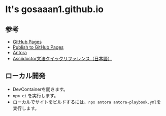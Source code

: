 # It's gosaaan1.github.io

## 参考

- [GitHub Pages](https://docs.github.com/ja/pages)
- [Publish to GitHub Pages](https://docs.antora.org/antora/latest/publish-to-github-pages/)
- [Antora](https://antora.org)
- [Asciidoctor文法クイックリファレンス（日本語）](https://takumon.github.io/asciidoc-syntax-quick-reference-japanese-translation/)

## ローカル開発

- DevContainerを開きます。
- `npm ci` を実行します。
- ローカルでサイトをビルドするには、`npx antora antora-playbook.yml`を実行します。

